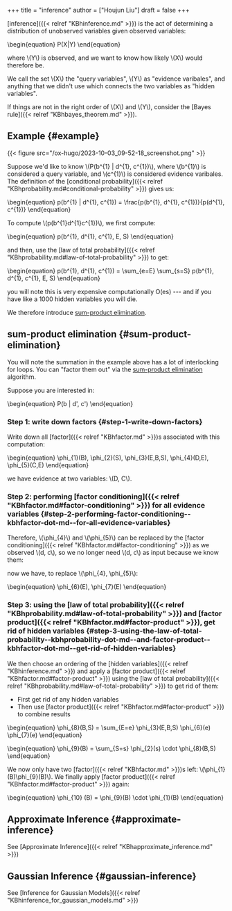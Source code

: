 +++
title = "inference"
author = ["Houjun Liu"]
draft = false
+++

[inference]({{< relref "KBhinference.md" >}}) is the act of determining a distribution of unobserved variables given observed variables:

\begin{equation}
P(X|Y)
\end{equation}

where \\(Y\\) is observed, and we want to know how likely \\(X\\) would therefore be.

We call the set \\(X\\) the "query variables", \\(Y\\) as "evidence varibales", and anything that we didn't use which connects the two variables as "hidden variables".

If things are not in the right order of \\(X\\) and \\(Y\\), consider the [Bayes rule]({{< relref "KBhbayes_theorem.md" >}}).


## Example {#example}

{{< figure src="/ox-hugo/2023-10-03_09-52-18_screenshot.png" >}}

Suppose we'd like to know \\(P(b^{1} | d^{1}, c^{1})\\), where \\(b^{1}\\) is considered a query variable, and \\(c^{1}\\) is considered evidence varibales. The definition of the [conditional probability]({{< relref "KBhprobability.md#conditional-probability" >}}) gives us:

\begin{equation}
p(b^{1} | d^{1}, c^{1}) = \frac{p(b^{1}, d^{1}, c^{1})}{p(d^{1}, c^{1})}
\end{equation}

To compute \\(p(b^{1}d^{1}c^{1})\\), we first compute:

\begin{equation}
p(b^{1}, d^{1}, c^{1}, E, S)
\end{equation}

and then, use the [law of total probability]({{< relref "KBhprobability.md#law-of-total-probability" >}}) to get:

\begin{equation}
p(b^{1}, d^{1}, c^{1}) = \sum\_{e=E} \sum\_{s=S} p(b^{1}, d^{1}, c^{1}, E, S)
\end{equation}

you will note this is very expensive computationally O(es) --- and if you have like a 1000 hidden variables you will die.

We therefore introduce [sum-product elimination](#sum-product-elimination).


## sum-product elimination {#sum-product-elimination}

You will note the summation in the example above has a lot of interlocking for loops. You can "factor them out" via the [sum-product elimination](#sum-product-elimination) algorithm.

Suppose you are interested in:

\begin{equation}
P(b | d', c')
\end{equation}


### Step 1: write down factors {#step-1-write-down-factors}

Write down all [factor]({{< relref "KBhfactor.md" >}})s associated with this computation:

\begin{equation}
\phi\_{1}(B), \phi\_{2}(S), \phi\_{3}(E,B,S), \phi\_{4}(D,E), \phi\_{5}(C,E)
\end{equation}

we have evidence at two variables: \\(D, C\\).


### Step 2: performing [factor conditioning]({{< relref "KBhfactor.md#factor-conditioning" >}}) for all evidence variables {#step-2-performing-factor-conditioning--kbhfactor-dot-md--for-all-evidence-variables}

Therefore, \\(\phi\_{4}\\) and \\(\phi\_{5}\\) can be replaced by the [factor conditioning]({{< relref "KBhfactor.md#factor-conditioning" >}}) as we observed \\(d, c\\), so we no longer need \\(d, c\\) as input because we know them:

now we have, to replace \\(\phi\_{4}, \phi\_{5}\\):

\begin{equation}
\phi\_{6}(E), \phi\_{7}(E)
\end{equation}


### Step 3: using the [law of total probability]({{< relref "KBhprobability.md#law-of-total-probability" >}}) and [factor product]({{< relref "KBhfactor.md#factor-product" >}}), get rid of hidden variables {#step-3-using-the-law-of-total-probability--kbhprobability-dot-md--and-factor-product--kbhfactor-dot-md--get-rid-of-hidden-variables}

We then choose an ordering of the [hidden variables]({{< relref "KBhinference.md" >}}) and apply a [factor product]({{< relref "KBhfactor.md#factor-product" >}}) using the [law of total probability]({{< relref "KBhprobability.md#law-of-total-probability" >}}) to get rid of them:

-   First get rid of any hidden variables
-   Then use [factor product]({{< relref "KBhfactor.md#factor-product" >}}) to combine results

\begin{equation}
\phi\_{8}(B,S) = \sum\_{E=e} \phi\_{3}(E,B,S) \phi\_{6}(e) \phi\_{7}(e)
\end{equation}

\begin{equation}
\phi\_{9}(B) = \sum\_{S=s} \phi\_{2}(s) \cdot  \phi\_{8}(B,S)
\end{equation}

We now only have two [factor]({{< relref "KBhfactor.md" >}})s left: \\(\phi\_{1}(B)\phi\_{9}(B)\\). We finally apply [factor product]({{< relref "KBhfactor.md#factor-product" >}}) again:

\begin{equation}
\phi\_{10} (B) = \phi\_{9}(B) \cdot \phi\_{1}(B)
\end{equation}


## Approximate Inference {#approximate-inference}

See [Approximate Inference]({{< relref "KBhapproximate_inference.md" >}})


## Gaussian Inference {#gaussian-inference}

See [Inference for Gaussian Models]({{< relref "KBhinference_for_gaussian_models.md" >}})
